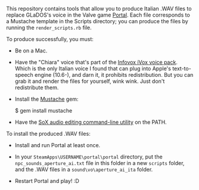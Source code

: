 This repository contains tools that allow you to produce Italian .WAV files to replace GLaDOS's voice in the Valve game [Portal](http://store.steampowered.com/app/400/). Each file corresponds to a Mustache template in the Scripts directory; you can produce the files by running the `render_scripts.rb` file.

To produce successfully, you must:

* Be on a Mac.

* Have the "Chiara" voice that's part of the [Infovox iVox voice pack](http://www.assistiveware.com/infovox_ivox.php). Which is the only Italian voice I found that can plug into Apple's text-to-speech engine (10.6-), and darn it, it prohibits redistribution. But you can grab it and render the files for yourself, wink wink. Just don't redistribute them.

* Install the [Mustache](http://mustache.github.com/) gem:

	$ gem install mustache

* Have the [SoX audio editing command-line utility](http://sox.sourceforge.net/) on the PATH.

To install the produced .WAV files:

* Install and run Portal at least once.

* In your `SteamApps\USERNAME\portal\portal` directory, put the `npc_sounds_aperture_ai.txt` file in this folder in a new `scripts` folder, and the .WAV files in a `sound\vo\aperture_ai_ita` folder.

* Restart Portal and play! :D
